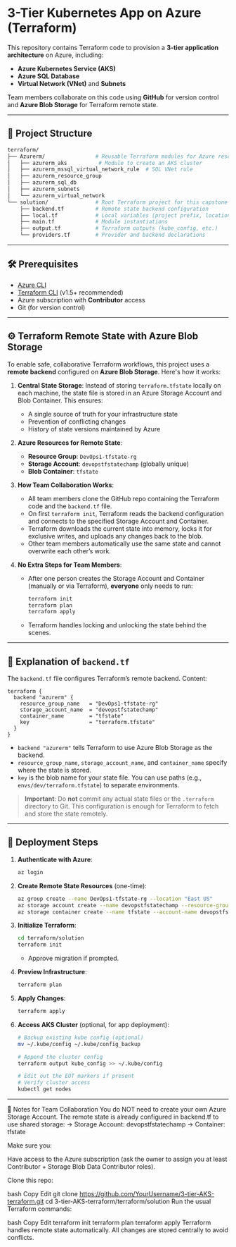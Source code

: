# 3-Tier Kubernetes App on Azure (Terraform)

This repository contains Terraform code to provision a **3-tier application architecture** on Azure, including:

* **Azure Kubernetes Service (AKS)**
* **Azure SQL Database**
* **Virtual Network (VNet)** and **Subnets**

Team members collaborate on this code using **GitHub** for version control and **Azure Blob Storage** for Terraform remote state.

---

## 📁 Project Structure

```bash
terraform/
├── Azurerm/                # Reusable Terraform modules for Azure resources
│   ├── azurerm_aks          # Module to create an AKS cluster
│   ├── azurerm_mssql_virtual_network_rule  # SQL VNet rule
│   ├── azurerm_resource_group
│   ├── azurerm_sql_db
│   ├── azurerm_subnets
│   └── azurerm_virtual_network
└── solution/               # Root Terraform project for this capstone
    ├── backend.tf          # Remote state backend configuration
    ├── local.tf            # Local variables (project prefix, location, etc.)
    ├── main.tf             # Module instantiations
    ├── output.tf           # Terraform outputs (kube_config, etc.)
    └── providers.tf        # Provider and backend declarations
```

---

## 🛠 Prerequisites

* [Azure CLI](https://docs.microsoft.com/cli/azure/install-azure-cli)
* [Terraform CLI](https://www.terraform.io/downloads.html) (v1.5+ recommended)
* Azure subscription with **Contributor** access
* Git (for version control)

---

## ⚙️ Terraform Remote State with Azure Blob Storage

To enable safe, collaborative Terraform workflows, this project uses a **remote backend** configured on **Azure Blob Storage**. Here's how it works:

1. **Central State Storage**: Instead of storing `terraform.tfstate` locally on each machine, the state file is stored in an Azure Storage Account and Blob Container. This ensures:

   * A single source of truth for your infrastructure state
   * Prevention of conflicting changes
   * History of state versions maintained by Azure

2. **Azure Resources for Remote State**:

   * **Resource Group**: `DevOps1-tfstate-rg`
   * **Storage Account**: `devopstfstatechamp` (globally unique)
   * **Blob Container**: `tfstate`

3. **How Team Collaboration Works**:

   * All team members clone the GitHub repo containing the Terraform code and the `backend.tf` file.
   * On first `terraform init`, Terraform reads the backend configuration and connects to the specified Storage Account and Container.
   * Terraform downloads the current state into memory, locks it for exclusive writes, and uploads any changes back to the blob.
   * Other team members automatically use the same state and cannot overwrite each other’s work.

4. **No Extra Steps for Team Members**:

   * After one person creates the Storage Account and Container (manually or via Terraform), **everyone** only needs to run:

     ```bash
     terraform init
     terraform plan
     terraform apply
     ```
   * Terraform handles locking and unlocking the state behind the scenes.

---

## 📝 Explanation of `backend.tf`

The `backend.tf` file configures Terraform’s remote backend. Content:

```hcl
terraform {
  backend "azurerm" {
    resource_group_name   = "DevOps1-tfstate-rg"
    storage_account_name  = "devopstfstatechamp"
    container_name        = "tfstate"
    key                   = "terraform.tfstate"
  }
}
```

* `backend "azurerm"` tells Terraform to use Azure Blob Storage as the backend.
* `resource_group_name`, `storage_account_name`, and `container_name` specify where the state is stored.
* `key` is the blob name for your state file. You can use paths (e.g., `envs/dev/terraform.tfstate`) to separate environments.

> **Important**: Do **not** commit any actual state files or the `.terraform` directory to Git. This configuration is enough for Terraform to fetch and store the state remotely.

---

## 🚀 Deployment Steps

1. **Authenticate with Azure**:

   ```bash
   az login
   ```

2. **Create Remote State Resources** (one-time):

   ```bash
   az group create --name DevOps1-tfstate-rg --location "East US"
   az storage account create --name devopstfstatechamp --resource-group DevOps1-tfstate-rg --location "East US" --sku Standard_LRS --kind StorageV2
   az storage container create --name tfstate --account-name devopstfstatechamp --auth-mode login
   ```

3. **Initialize Terraform**:

   ```bash
   cd terraform/solution
   terraform init
   ```

   * Approve migration if prompted.

4. **Preview Infrastructure**:

   ```bash
   terraform plan
   ```

5. **Apply Changes**:

   ```bash
   terraform apply
   ```

6. **Access AKS Cluster** (optional, for app deployment):

   ```bash
   # Backup existing kube config (optional)
   mv ~/.kube/config ~/.kube/config_backup

   # Append the cluster config
   terraform output kube_config >> ~/.kube/config

   # Edit out the EOT markers if present
   # Verify cluster access
   kubectl get nodes
   ```

---

👥 Notes for Team Collaboration
You do NOT need to create your own Azure Storage Account.
The remote state is already configured in backend.tf to use shared storage:
→ Storage Account: devopstfstatechamp
→ Container: tfstate

Make sure you:

Have access to the Azure subscription (ask the owner to assign you at least Contributor + Storage Blob Data Contributor roles).

Clone this repo:

bash
Copy
Edit
git clone https://github.com/YourUsername/3-tier-AKS-terraform.git
cd 3-tier-AKS-terraform/terraform/solution
Run the usual Terraform commands:

bash
Copy
Edit
terraform init
terraform plan
terraform apply
Terraform handles remote state automatically. All changes are stored centrally to avoid conflicts.